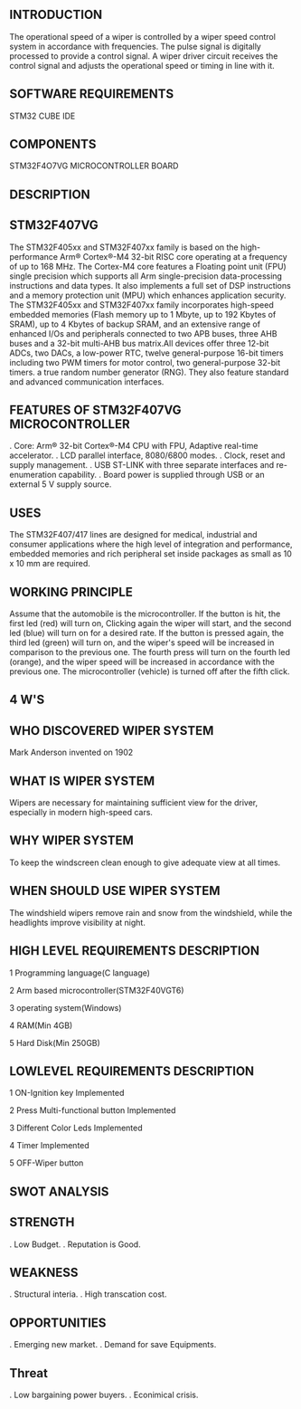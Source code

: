 ## INTRODUCTION

The operational speed of a wiper is controlled by a wiper speed control system in accordance with frequencies. The pulse signal is digitally processed to provide a control signal. A wiper driver circuit receives the control signal and adjusts the operational speed or timing in line with it.

## SOFTWARE REQUIREMENTS

STM32 CUBE IDE

## COMPONENTS

STM32F4O7VG MICROCONTROLLER BOARD

## DESCRIPTION

## STM32F407VG

The STM32F405xx and STM32F407xx family is based on the high-performance Arm® Cortex®-M4 32-bit RISC core operating at a frequency of up to 168 MHz. The Cortex-M4 core features a Floating point unit (FPU) single precision which supports all Arm single-precision data-processing instructions and data types. It also implements a full set of DSP instructions and a memory protection unit (MPU) which enhances application security. The STM32F405xx and STM32F407xx family incorporates high-speed embedded memories (Flash memory up to 1 Mbyte, up to 192 Kbytes of SRAM), up to 4 Kbytes of backup SRAM, and an extensive range of enhanced I/Os and peripherals connected to two APB buses, three AHB buses and a 32-bit multi-AHB bus matrix.All devices offer three 12-bit ADCs, two DACs, a low-power RTC, twelve general-purpose 16-bit timers including two PWM timers for motor control, two general-purpose 32-bit timers. a true random number generator (RNG). They also feature standard and advanced communication interfaces.

## FEATURES OF STM32F407VG MICROCONTROLLER

. Core: Arm® 32-bit Cortex®-M4 CPU with FPU, Adaptive real-time accelerator.
. LCD parallel interface, 8080/6800 modes.
. Clock, reset and supply management.
. USB ST-LINK with three separate interfaces and re-enumeration capability.
. Board power is supplied through USB or an external 5 V supply source.

## USES

The STM32F407/417 lines are designed for medical, industrial and consumer applications where the high level of integration and performance, embedded memories and rich peripheral set inside packages as small as 10 x 10 mm are required.

## WORKING PRINCIPLE

Assume that the automobile is the microcontroller. If the button is hit, the first led (red) will turn on, Clicking again  the wiper will start, and the second led (blue) will turn on for a desired rate. If the button is pressed again, the third led (green) will turn on, and the wiper's speed will be increased in comparison to the previous one. The fourth press will turn on the fourth led (orange), and the wiper speed will be increased in accordance with the previous one. The microcontroller (vehicle) is turned off after the fifth click.

## 4 W'S
## WHO DISCOVERED WIPER SYSTEM
Mark Anderson invented on 1902
## WHAT IS WIPER SYSTEM
 Wipers are necessary for maintaining sufficient view for the driver, especially in modern high-speed cars.
## WHY WIPER SYSTEM
To keep the windscreen clean enough to give adequate view at all times.
## WHEN SHOULD USE WIPER SYSTEM
The windshield wipers remove rain and snow from the windshield, while the headlights improve visibility at night.

## HIGH LEVEL REQUIREMENTS DESCRIPTION
1	Programming language(C language)

2	Arm based microcontroller(STM32F40VGT6)

3	operating system(Windows)

4	RAM(Min 4GB)

5	Hard Disk(Min 250GB)

## LOWLEVEL REQUIREMENTS DESCRIPTION
1	ON-Ignition key	Implemented

2	Press Multi-functional button	Implemented

3	Different Color Leds	Implemented

4	Timer	Implemented

5	OFF-Wiper button

## SWOT ANALYSIS

## STRENGTH
. Low Budget.
. Reputation is Good.

## WEAKNESS
. Structural interia.
. High transcation cost.

## OPPORTUNITIES
. Emerging new market.
. Demand for save Equipments.

## Threat
. Low bargaining power buyers.
. Econimical crisis.






